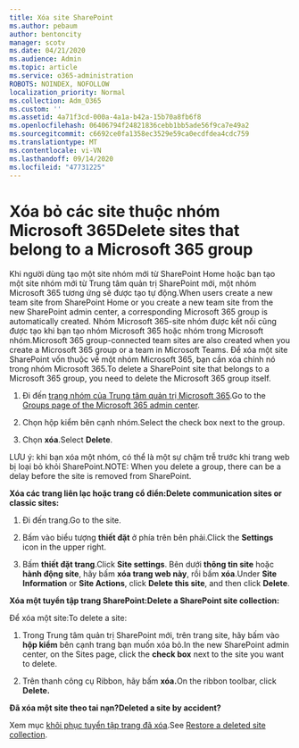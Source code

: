 ```yaml
---
title: Xóa site SharePoint
ms.author: pebaum
author: bentoncity
manager: scotv
ms.date: 04/21/2020
ms.audience: Admin
ms.topic: article
ms.service: o365-administration
ROBOTS: NOINDEX, NOFOLLOW
localization_priority: Normal
ms.collection: Adm_O365
ms.custom: ''
ms.assetid: 4a71f3cd-000a-4a1a-b42a-15b70a8fb6f8
ms.openlocfilehash: 06406794f24821836cebb1bb5ade56f9ca7e49a2
ms.sourcegitcommit: c6692ce0fa1358ec3529e59ca0ecdfdea4cdc759
ms.translationtype: MT
ms.contentlocale: vi-VN
ms.lasthandoff: 09/14/2020
ms.locfileid: "47731225"
---
```

# <a name="delete-sites-that-belong-to-a-microsoft-365-group"></a><span data-ttu-id="16f11-102">Xóa bỏ các site thuộc nhóm Microsoft 365</span><span class="sxs-lookup"><span data-stu-id="16f11-102">Delete sites that belong to a Microsoft 365 group</span></span>

<span data-ttu-id="16f11-103">Khi người dùng tạo một site nhóm mới từ SharePoint Home hoặc bạn tạo một site nhóm mới từ Trung tâm quản trị SharePoint mới, một nhóm Microsoft 365 tương ứng sẽ được tạo tự động.</span><span class="sxs-lookup"><span data-stu-id="16f11-103">When users create a new team site from SharePoint Home or you create a new team site from the new SharePoint admin center, a corresponding Microsoft 365 group is automatically created.</span></span> <span data-ttu-id="16f11-104">Nhóm Microsoft 365-site nhóm được kết nối cũng được tạo khi bạn tạo nhóm Microsoft 365 hoặc nhóm trong Microsoft nhóm.</span><span class="sxs-lookup"><span data-stu-id="16f11-104">Microsoft 365 group-connected team sites are also created when you create a Microsoft 365 group or a team in Microsoft Teams.</span></span> <span data-ttu-id="16f11-105">Để xóa một site SharePoint vốn thuộc về một nhóm Microsoft 365, bạn cần xóa chính nó trong nhóm Microsoft 365.</span><span class="sxs-lookup"><span data-stu-id="16f11-105">To delete a SharePoint site that belongs to a Microsoft 365 group, you need to delete the Microsoft 365 group itself.</span></span> 
  
1. <span data-ttu-id="16f11-106">Đi đến [trang nhóm của Trung tâm quản trị Microsoft 365](https://portal.office.com/adminportal/home#/groups).</span><span class="sxs-lookup"><span data-stu-id="16f11-106">Go to the [Groups page of the Microsoft 365 admin center](https://portal.office.com/adminportal/home#/groups).</span></span>
    
2. <span data-ttu-id="16f11-107">Chọn hộp kiểm bên cạnh nhóm.</span><span class="sxs-lookup"><span data-stu-id="16f11-107">Select the check box next to the group.</span></span>
    
3. <span data-ttu-id="16f11-108">Chọn **xóa**.</span><span class="sxs-lookup"><span data-stu-id="16f11-108">Select **Delete**.</span></span>
    
<span data-ttu-id="16f11-109">LƯU ý: khi bạn xóa một nhóm, có thể là một sự chậm trễ trước khi trang web bị loại bỏ khỏi SharePoint.</span><span class="sxs-lookup"><span data-stu-id="16f11-109">NOTE: When you delete a group, there can be a delay before the site is removed from SharePoint.</span></span>
  
<span data-ttu-id="16f11-110">**Xóa các trang liên lạc hoặc trang cổ điển:**</span><span class="sxs-lookup"><span data-stu-id="16f11-110">**Delete communication sites or classic sites:**</span></span>

1. <span data-ttu-id="16f11-111">Đi đến trang.</span><span class="sxs-lookup"><span data-stu-id="16f11-111">Go to the site.</span></span>
  
2. <span data-ttu-id="16f11-112">Bấm vào biểu tượng **thiết đặt** ở phía trên bên phải.</span><span class="sxs-lookup"><span data-stu-id="16f11-112">Click the **Settings** icon in the upper right.</span></span> 
  
3. <span data-ttu-id="16f11-113">Bấm **thiết đặt trang**.</span><span class="sxs-lookup"><span data-stu-id="16f11-113">Click **Site settings**.</span></span> <span data-ttu-id="16f11-114">Bên dưới **thông tin site** hoặc **hành động site**, hãy bấm **xóa trang web này**, rồi bấm **xóa**.</span><span class="sxs-lookup"><span data-stu-id="16f11-114">Under **Site Information** or **Site Actions**, click **Delete this site**, and then click **Delete**.</span></span>
  
<span data-ttu-id="16f11-115">**Xóa một tuyển tập trang SharePoint:**</span><span class="sxs-lookup"><span data-stu-id="16f11-115">**Delete a SharePoint site collection:**</span></span>

<span data-ttu-id="16f11-116">Để xóa một site:</span><span class="sxs-lookup"><span data-stu-id="16f11-116">To delete a site:</span></span>
  
1. <span data-ttu-id="16f11-117">Trong Trung tâm quản trị SharePoint mới, trên trang site, hãy bấm vào **hộp kiểm** bên cạnh trang bạn muốn xóa bỏ.</span><span class="sxs-lookup"><span data-stu-id="16f11-117">In the new SharePoint admin center, on the Sites page, click the **check box** next to the site you want to delete.</span></span> 
    
2. <span data-ttu-id="16f11-118">Trên thanh công cụ Ribbon, hãy bấm **xóa.**</span><span class="sxs-lookup"><span data-stu-id="16f11-118">On the ribbon toolbar, click **Delete.**</span></span>
    
<span data-ttu-id="16f11-119">**Đã xóa một site theo tai nạn?**</span><span class="sxs-lookup"><span data-stu-id="16f11-119">**Deleted a site by accident?**</span></span>

<span data-ttu-id="16f11-120">Xem mục [khôi phục tuyển tập trang đã xóa](https://go.microsoft.com/fwlink/?linkid=867660).</span><span class="sxs-lookup"><span data-stu-id="16f11-120">See [Restore a deleted site collection](https://go.microsoft.com/fwlink/?linkid=867660).</span></span>
  

